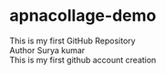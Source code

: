 # apnacollage-demo
This is my first GitHub Repository
<br>
Author Surya kumar
<br>
This is my first github account creation 
